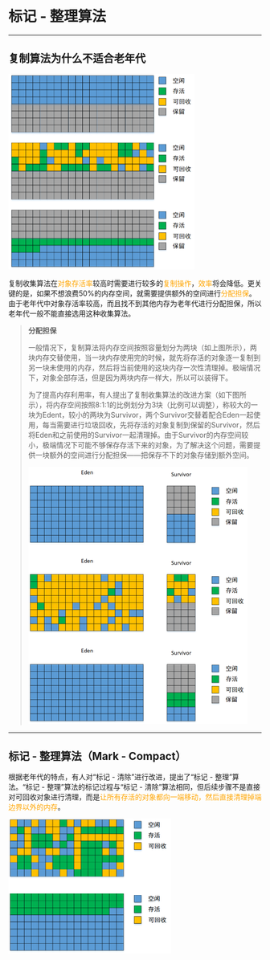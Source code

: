 # 标记 - 整理算法

---

## 复制算法为什么不适合老年代

<img src="markdown/5.3 垃圾收集算法_标记-整理算法.assets/image-20200514205611438.png" alt="image-20200514205611438" style="zoom:50%;" />

复制收集算法在<font color = orange>对象存活率</font>较高时需要进行较多的<font color= orange>复制操作</font>，<font color = orange>效率</font>将会降低。更关键的是，如果不想浪费50%的内存空间，就需要提供额外的空间进行<font color =  orange>分配担保</font>。由于老年代中对象存活率较高，而且找不到其他内存为老年代进行分配担保，所以老年代一般不能直接选用这种收集算法。

> **分配担保**
>
> 一般情况下，复制算法将内存空间按照容量划分为两块（如上图所示），两块内存交替使用，当一块内存使用完的时候，就先将存活的对象逐一复制到另一块未使用的内存，然后将当前使用的这块内存一次性清理掉。极端情况下，对象全部存活，但是因为两块内存一样大，所以可以装得下。
>
> 为了提高内存利用率，有人提出了复制收集算法的改进方案（如下图所示），将内存空间按照8:1:1的比例划分为3块（比例可以调整），称较大的一块为Edent，较小的两块为Survivor，两个Survivor交替着配合Eden一起使用，每当需要进行垃圾回收，先将存活的对象复制到保留的Survivor，然后将Eden和之前使用的Survivor一起清理掉。由于Survivor的内存空间较小，极端情况下可能不够保存存活下来的对象，为了解决这个问题，需要提供一块额外的空间进行分配担保——把保存不下的对象存储到额外空间。
>
> <img src="markdown/5.3 垃圾收集算法_标记-整理算法.assets/image-20200514212129033.png" alt="image-20200514212129033" style="zoom:50%;" />

---

## 标记 - 整理算法（Mark - Compact）

根据老年代的特点，有人对“标记 - 清除”进行改进，提出了“标记 - 整理”算法。“标记 - 整理”算法的标记过程与“标记 - 清除”算法相同，但后续步骤不是直接对可回收对象进行清理，而是<font color = orange>让所有存活的对象都向一端移动，然后直接清理掉端边界以外的内存</font>。

<img src="markdown/5.3 垃圾收集算法_标记-整理算法.assets/image-20200515212317617.png" alt="image-20200515212317617" style="zoom:50%;" />